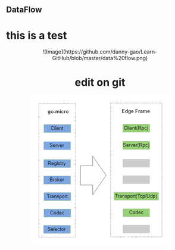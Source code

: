 ## DataFlow

# this is a test 

<div align=center> ![Image](https://github.com/danny-gao/Learn-GitHub/blob/master/data%20flow.png)


# edit on git


![Image](https://github.com/danny-gao/Learn-GitHub/blob/master/Struct.png)
